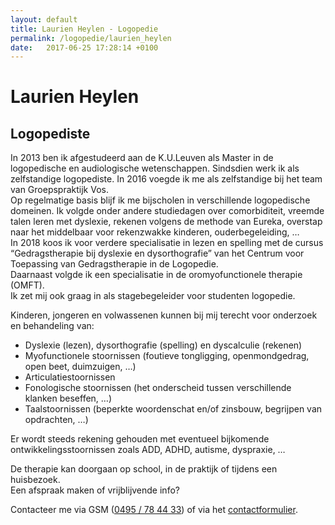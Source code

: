 ```yaml
---
layout: default
title: Laurien Heylen - Logopedie 
permalink: /logopedie/laurien_heylen
date:   2017-06-25 17:28:14 +0100
---
```

# Laurien Heylen

## Logopediste

<!-- <picture class="portret">
	<source srcset="/img/Laurien_desktop_300x451.webp" media="(min-width: 769px)" type="image/webp">
	<source srcset="/img/Laurien_desktop_300x451.jpg" media="(min-width: 769px)">
	<source srcset="/img/Laurien_mobile_404x310.webp" type="image/webp">
	<img srcset="/img/Laurien_mobile_404x310.jpg" alt="Laurien Heylen">
</picture> -->

In 2013 ben ik afgestudeerd aan de K.U.Leuven als Master in de logopedische en audiologische wetenschappen. Sindsdien werk ik als zelfstandige logopediste. In 2016 voegde ik me als zelfstandige bij het team van Groepspraktijk Vos.  
Op regelmatige basis blijf ik me bijscholen in verschillende logopedische domeinen. Ik volgde onder andere studiedagen over comorbiditeit, vreemde talen leren met dyslexie, rekenen volgens de methode van Eureka, overstap naar het middelbaar voor rekenzwakke kinderen, ouderbegeleiding, …   
In 2018 koos ik voor verdere specialisatie in lezen en spelling met de cursus “Gedragstherapie bij dyslexie en dysorthografie” van het Centrum voor Toepassing van Gedragstherapie in de Logopedie.  
Daarnaast volgde ik een specialisatie in de oromyofunctionele therapie (OMFT).  
Ik zet mij ook graag in als stagebegeleider voor studenten logopedie.  
 
Kinderen, jongeren en volwassenen kunnen bij mij terecht voor onderzoek en behandeling van:  

* Dyslexie (lezen), dysorthografie (spelling) en dyscalculie (rekenen)
* Myofunctionele stoornissen (foutieve tongligging, openmondgedrag, open beet, duimzuigen, …) 
* Articulatiestoornissen 
* Fonologische stoornissen  (het onderscheid tussen verschillende klanken beseffen, …) 
* Taalstoornissen (beperkte woordenschat en/of zinsbouw, begrijpen van opdrachten, …) 

Er wordt steeds rekening gehouden met eventueel bijkomende ontwikkelingsstoornissen zoals ADD, ADHD, autisme, dyspraxie, …  

De therapie kan doorgaan op school, in de praktijk of tijdens een huisbezoek.  
Een afspraak maken of vrijblijvende info? 

Contacteer me via GSM (<a href="tel:+32495784433" itemprop="telephone">0495 / 78 44 33</a>) of via het [contactformulier](/contact.html).  
